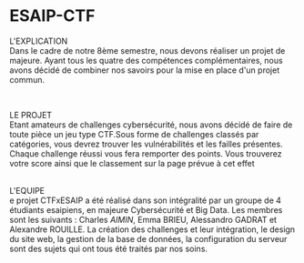 # ESAIP-CTF
L'EXPLICATION
</br>
Dans le cadre de notre 8ème semestre, nous devons réaliser un projet de majeure.
Ayant tous les quatre des compétences complémentaires, nous avons décidé de combiner nos savoirs pour la mise en place d'un projet commun.

</br>

LE PROJET
</br>
Etant amateurs de challenges cybersécurité, nous avons décidé de faire de toute pièce un jeu type CTF.Sous forme de challenges classés par catégories, vous devrez trouver les vulnérabilités et les failles présentes. Chaque challenge réussi vous fera remporter des points. Vous trouverez votre score ainsi que le classement sur la page prévue à cet effet

</br>
L'EQUIPE
</br>
e projet CTFxESAIP a été réalisé dans son intégralité par un groupe de 4 étudiants esaipiens, en majeure Cybersécurité et Big Data. Les membres sont les suivants : Charles <i>AIMIN</i>, Emma BRIEU, Alessandro GADRAT et Alexandre ROUILLE.
La création des challenges et leur intégration, le design du site web, la gestion de la base de données, la configuration du serveur sont des sujets qui ont tous été traités par nos soins.
